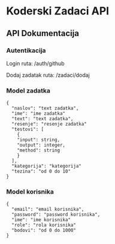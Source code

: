 # Koderski Zadaci API

## API Dokumentacija

### Autentikacija

Login ruta: /auth/github

Dodaj zadatak ruta: /zadaci/dodaj

### Model zadatka

```
{
  "naslov": "text zadatka",
  "ime": "ime zadatka"
  "text": "text zadatka",
  "resenje": "resenje zadatka"
  "testovi": [
    {
    "input": string,
    "output": integer,
    "method": string
    }
  ],
  "kategorija": "kategorija"
  "tezina": "od 0 do 10"
}
```

### Model korisnika

```
{
  "email": "email korisnika",
  "password": "password korisnika",
  "ime": "ime korisnika"
  "role": "rola korisnika"
  "bodovi": "od 0 do 1000"
}
```
